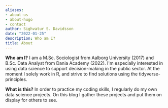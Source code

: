 ```yaml
---
aliases:
- about-us
- about-hugo
- contact
author: Sighvatur S. Davidsson
date: "2022-01-25"
description: Who am I?
title: About
---
```



**Who am I?**
I am a M.Sc. Sociologist from Aalborg University (2017) and B.Sc. Data Analyst from Dania Academy (2022). I'm especially interested in using data science to support decision-making in the public sector. At the moment I solely work in R, and strive to find solutions using the tidyverse-principles. 


**What is this?**
In order to practice my coding skills, I regularly do my own data science projects. On this blog I gather these projects and put them on display for others to see.